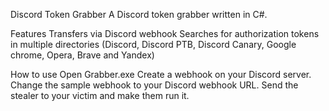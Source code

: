 Discord Token Grabber
A Discord token grabber written in C#.



Features
Transfers via Discord webhook
Searches for authorization tokens in multiple directories (Discord, Discord PTB, Discord Canary, Google chrome, Opera, Brave and Yandex)


How to use
Open Grabber.exe
Create a webhook on your Discord server.
Change the sample webhook to your Discord webhook URL.
Send the stealer to your victim and make them run it.
